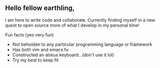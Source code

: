 
## Hello fellow earthling,

I am here to write code and collaborate. Currently finding myself in a new quest to open source more of what I develop in my personal time!


Fun facts (yes very fun)
 - Not beholden to any particular programming language or framework
 - Has both vim and emacs fu
 - Constructed an atreus keyboard...(don't use it lol)
 - Try my best to keep fit
 

